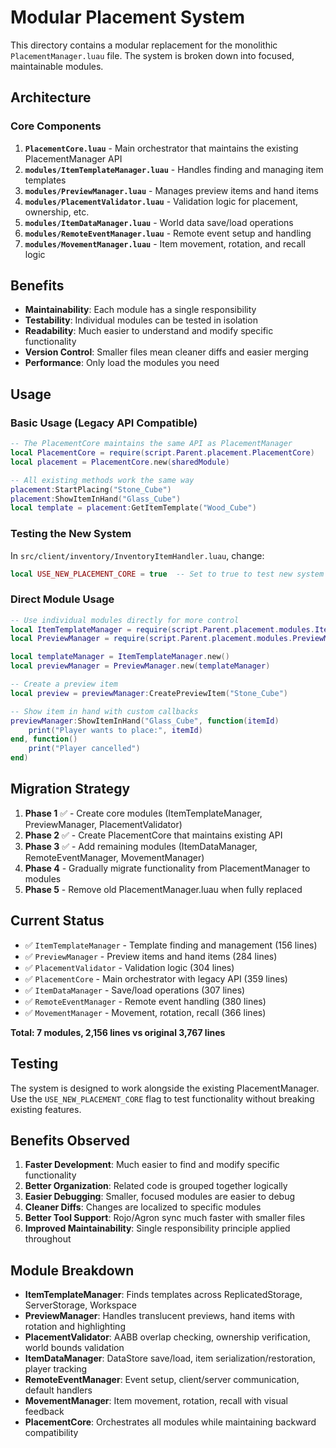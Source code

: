 # Modular Placement System

This directory contains a modular replacement for the monolithic `PlacementManager.luau` file. The system is broken down into focused, maintainable modules.

## Architecture

### Core Components

1. **`PlacementCore.luau`** - Main orchestrator that maintains the existing PlacementManager API
2. **`modules/ItemTemplateManager.luau`** - Handles finding and managing item templates
3. **`modules/PreviewManager.luau`** - Manages preview items and hand items
4. **`modules/PlacementValidator.luau`** - Validation logic for placement, ownership, etc.
5. **`modules/ItemDataManager.luau`** - World data save/load operations
6. **`modules/RemoteEventManager.luau`** - Remote event setup and handling
7. **`modules/MovementManager.luau`** - Item movement, rotation, and recall logic

## Benefits

- **Maintainability**: Each module has a single responsibility
- **Testability**: Individual modules can be tested in isolation
- **Readability**: Much easier to understand and modify specific functionality
- **Version Control**: Smaller files mean cleaner diffs and easier merging
- **Performance**: Only load the modules you need

## Usage

### Basic Usage (Legacy API Compatible)

```lua
-- The PlacementCore maintains the same API as PlacementManager
local PlacementCore = require(script.Parent.placement.PlacementCore)
local placement = PlacementCore.new(sharedModule)

-- All existing methods work the same way
placement:StartPlacing("Stone_Cube")
placement:ShowItemInHand("Glass_Cube")
local template = placement:GetItemTemplate("Wood_Cube")
```

### Testing the New System

In `src/client/inventory/InventoryItemHandler.luau`, change:

```lua
local USE_NEW_PLACEMENT_CORE = true  -- Set to true to test new system
```

### Direct Module Usage

```lua
-- Use individual modules directly for more control
local ItemTemplateManager = require(script.Parent.placement.modules.ItemTemplateManager)
local PreviewManager = require(script.Parent.placement.modules.PreviewManager)

local templateManager = ItemTemplateManager.new()
local previewManager = PreviewManager.new(templateManager)

-- Create a preview item
local preview = previewManager:CreatePreviewItem("Stone_Cube")

-- Show item in hand with custom callbacks
previewManager:ShowItemInHand("Glass_Cube", function(itemId)
    print("Player wants to place:", itemId)
end, function()
    print("Player cancelled")
end)
```

## Migration Strategy

1. **Phase 1** ✅ - Create core modules (ItemTemplateManager, PreviewManager, PlacementValidator)
2. **Phase 2** ✅ - Create PlacementCore that maintains existing API
3. **Phase 3** ✅ - Add remaining modules (ItemDataManager, RemoteEventManager, MovementManager)
4. **Phase 4** - Gradually migrate functionality from PlacementManager to modules
5. **Phase 5** - Remove old PlacementManager.luau when fully replaced

## Current Status

- ✅ `ItemTemplateManager` - Template finding and management (156 lines)
- ✅ `PreviewManager` - Preview items and hand items (284 lines)
- ✅ `PlacementValidator` - Validation logic (304 lines)
- ✅ `PlacementCore` - Main orchestrator with legacy API (359 lines)
- ✅ `ItemDataManager` - Save/load operations (307 lines)
- ✅ `RemoteEventManager` - Remote event handling (380 lines)
- ✅ `MovementManager` - Movement, rotation, recall (366 lines)

**Total: 7 modules, 2,156 lines vs original 3,767 lines**

## Testing

The system is designed to work alongside the existing PlacementManager. Use the `USE_NEW_PLACEMENT_CORE` flag to test functionality without breaking existing features.

## Benefits Observed

1. **Faster Development**: Much easier to find and modify specific functionality
2. **Better Organization**: Related code is grouped together logically
3. **Easier Debugging**: Smaller, focused modules are easier to debug
4. **Cleaner Diffs**: Changes are localized to specific modules
5. **Better Tool Support**: Rojo/Agron sync much faster with smaller files
6. **Improved Maintainability**: Single responsibility principle applied throughout

## Module Breakdown

- **ItemTemplateManager**: Finds templates across ReplicatedStorage, ServerStorage, Workspace
- **PreviewManager**: Handles translucent previews, hand items with rotation and highlighting
- **PlacementValidator**: AABB overlap checking, ownership verification, world bounds validation
- **ItemDataManager**: DataStore save/load, item serialization/restoration, player tracking
- **RemoteEventManager**: Event setup, client/server communication, default handlers
- **MovementManager**: Item movement, rotation, recall with visual feedback
- **PlacementCore**: Orchestrates all modules while maintaining backward compatibility
